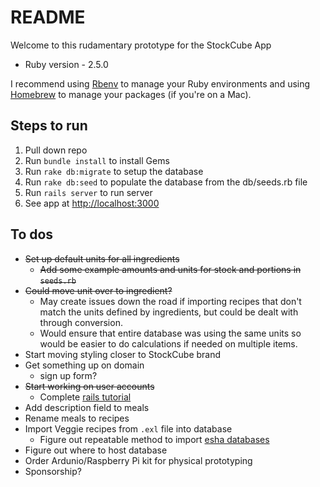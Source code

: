 # README

Welcome to this rudamentary prototype for the StockCube App

* Ruby version - 2.5.0  

I recommend using [Rbenv](https://github.com/rbenv/rbenv) to manage your Ruby environments and using [Homebrew](https://brew.sh/) to manage your packages (if you're on a Mac).

## Steps to run
1. Pull down repo
2. Run `bundle install` to install Gems
3. Run `rake db:migrate` to setup the database
4. Run `rake db:seed` to populate the database from the db/seeds.rb file
5. Run `rails server` to run server
6. See app at [http://localhost:3000](http://localhost:3000)

## To dos
- ~~Set up default units for all ingredients~~
	- ~~Add some example amounts and units for stock and portions in `seeds.rb`~~
- ~~Could move unit over to ingredient?~~
	- May create issues down the road if importing recipes that don't match the units defined by ingredients, but could be dealt with through conversion.
	- Would ensure that entire database was using the same units so would be easier to do calculations if needed on multiple items.
- Start moving styling closer to StockCube brand
- Get something up on domain
	- sign up form?
- ~~Start working on user accounts~~
	- Complete [rails tutorial](https://www.railstutorial.org/book/updating_and_deleting_users#sec-updating_what_we_learned_in_this_chapter)
- Add description field to meals
- Rename meals to recipes
- Import Veggie recipes from `.exl` file into database
	- Figure out repeatable method to import [esha databases](https://www.esha.com/resources/additional-databases/)
- Figure out where to host database
- Order Ardunio/Raspberry Pi kit for physical prototyping
- Sponsorship?